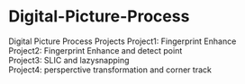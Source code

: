 # Digital-Picture-Process
Digital Picture Process Projects
Project1: Fingerprint Enhance  
Project2: Fingerprint Enhance and detect point  
Project3: SLIC and lazysnapping  
Project4: persperctive transformation and corner track  
